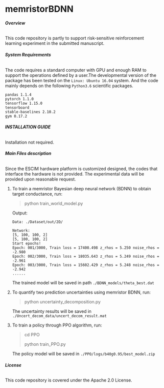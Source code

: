 # memristorBDNN
###### **Overview**

This code repository is partly to support risk-sensitive reinforcement learning experiment in the submitted manuscript.

###### **System Requirements**

The code requires a standard computer with GPU and enough RAM to support the operations defined by a user.The developmental version of the package has been tested on the `Linux: Ubuntu 16.04` system. And the code mainly depends on the following `Python3.6` scientific packages.

```
pandas 1.1.4
pytorch 1.1.0
tensorflow 1.15.0
tensorboard 
stable-baselines 2.10.2
gym 0.17.2
```

###### **INSTALLATION GUIDE**

Installation not required.

###### **Main Files description**

Since the ESCIM hardware platform is customized designed, the codes that interface the hardware is not provided. The experimental data will be provided upon reasonable request.

1. To train a memristor Bayesian deep neural network (BDNN) to obtain target conductance, run:
   >python train_world_model.py 

   Output:
    ```
    Data: ./Dataset/out/2D/
    
    Network:
    [5, 100, 100, 2]
    [5, 100, 100, 2]
    Start epochs!
    Epoch: 001/3000, Train loss = 17400.498 z_rhos = 5.250 noise_rhos = -2.980
    Epoch: 002/3000, Train loss = 18035.643 z_rhos = 5.249 noise_rhos = -2.961
    Epoch: 003/3000, Train loss = 15602.429 z_rhos = 5.248 noise_rhos = -2.942
    ......
    ```

    The trained model will be saved in path `./BDNN_models/theta_best.dat`
2. To quantify two prediction uncertainties using memristor BDNN, run:
    >python uncertainty_decomposition.py
   
    The uncertainty results will be saved in `./Uncert_decom_data/uncert_decom_result.mat`
3. To train a policy through PPO algorithm, run:
   >cd PPO
   >
   >python train_PPO.py

    The policy model will be saved in `./PPO/logs/b40g0.95/best_model.zip`

###### **License**

This code repository is covered under the Apache 2.0 License.
